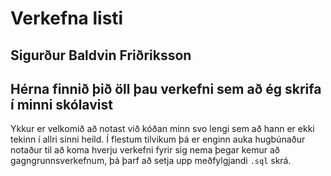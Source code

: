# Verkefna listi
## Sigurður Baldvin Friðriksson
Hérna finnið þið öll þau verkefni sem að ég skrifa í minni skólavist
---
Ykkur er velkomið að notast við kóðan minn svo lengi sem að hann er ekki tekinn í allri sinni heild.
Í flestum tilvikum þá er enginn auka hugbúnaður notaður til að koma hverju verkefni fyrir sig nema þegar kemur að gagngrunnsverkefnum, þá þarf að setja upp meðfylgjandi `.sql` skrá.
